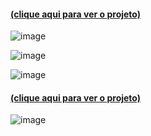 #### [(clique aqui para ver o projeto)](https://adventurersstore.netlify.app/)
![image](https://user-images.githubusercontent.com/55901671/187266509-007cc673-12a5-4a98-a26a-e63fef1066ee.png)

 ![image](https://user-images.githubusercontent.com/55901671/187258762-196888ed-02d3-462b-b8e5-9cce53cd8046.png)

![image](https://user-images.githubusercontent.com/55901671/187259480-d1e45a36-f246-4bae-8007-4c0fcdb5d2ee.png)
#### [(clique aqui para ver o projeto)](https://adventurersstore.netlify.app/)

![image](https://user-images.githubusercontent.com/55901671/187260490-a40e3a93-ff0e-4e11-8cda-64867a77eb4a.png)
